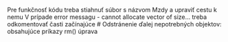 Pre funkčnosť kódu treba stiahnuť súbor s názvom Mzdy a upraviť cestu k nemu 
V prípade error messagu - cannot allocate vector of size... treba odkomentovať časti začínajúce # Odstránenie ďalej nepotrebných objektov: obsahujúce príkazy rm()
úprava
